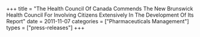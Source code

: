 +++
title = "The Health Council Of Canada Commends The New Brunswick Health Council For Involving Citizens Extensively In The Development Of Its Report"
date = 2011-11-07
categories = ["Pharmaceuticals Management"]
types = ["press-releases"]
+++
